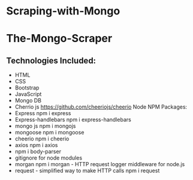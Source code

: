 # Scraping-with-Mongo

# The-Mongo-Scraper
<!-- 
1. First on the command line do: npm init
2. This creates the package json
3. Next npm install the packages required to run program
4. Require these packages in the server.js 
5. Do a gitignore file for node modules because that folder is too big and not nessesary to push to github
6.

 -->
## Technologies Included:
* HTML
* CSS
* Bootstrap
* JavaScript
* Mongo DB
* Cherrio js https://github.com/cheeriojs/cheerio
Node NPM Packages:
* Express npm i express
* Express-handlebars npm i express-handlebars
* mongo js npm i mongojs
* mongoose npm i mongoose
* cheerio npm i cheerio
* axios npm i axios
* npm i body-parser
* gitignore for node modules
* morgan npm i morgan - HTTP request logger middleware for node.js
* request - simplified way to make HTTP calls npm i request